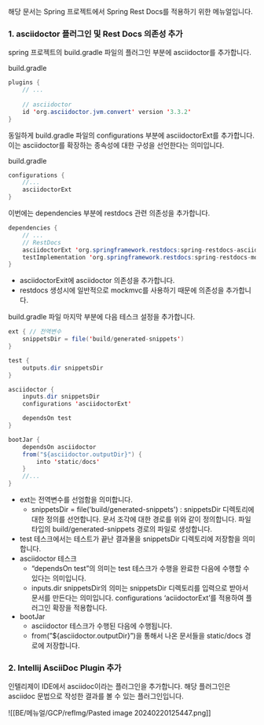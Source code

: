해당 문서는 Spring 프로젝트에서 Spring Rest Docs를 적용하기 위한 메뉴얼입니다.

### 1. asciidoctor 플러그인 및 Rest Docs 의존성 추가
spring 프로젝트의 build.gradle 파일의 플러그인 부분에 asciidoctor를 추가합니다.

build.gradle

```java
plugins {  
    // ...
    
    // asciidoctor  
    id 'org.asciidoctor.jvm.convert' version '3.3.2'  
}
```

동일하게 build.gradle 파일의 configurations 부분에 asciidoctorExt를 추가합니다. 이는 asciidoctor를 확장하는 종속성에 대한 구성을 선언한다는 의미입니다.

build.gradle
```java
configurations {  
    //...
    asciidoctorExt  
}
```

이번에는 dependencies 부분에 restdocs 관련 의존성을 추가합니다.
```java
dependencies { 
	// ... 
	// RestDocs 
	asciidoctorExt 'org.springframework.restdocs:spring-restdocs-asciidoctor' 
	testImplementation 'org.springframework.restdocs:spring-restdocs-mockmvc' 
}
```
- asciidoctorExit에 asciidoctor 의존성을 추가합니다.
- restdocs 생성시에 일반적으로 mockmvc를 사용하기 때문에 의존성을 추가합니다.

build.gradle 파일 마지막 부분에 다음 테스크 설정을 추가합니다.
```java
ext { // 전역변수
    snippetsDir = file('build/generated-snippets')
}

test {
    outputs.dir snippetsDir
}

asciidoctor {
    inputs.dir snippetsDir
    configurations 'asciidoctorExt'

    dependsOn test
}

bootJar {
    dependsOn asciidoctor
    from("${asciidoctor.outputDir}") {
        into 'static/docs'
    }
    //...
}
```
- ext는 전역변수를 선엄함을 의미합니다.
    - snippetsDir = file('build/generated-snippets') : snippetsDir 디렉토리에 대한 정의를 선언합니다. 문서 조각에 대한 경로를 위와 같이 정의합니다. 파일 타입의 build/generated-snippets 경로의 파일로 생성합니다.
- test 테스크에서는 테스트가 끝난 결과물을 snippetsDir 디렉토리에 저장함을 의미합니다.
- asciidoctor 테스크
    - “dependsOn test”의 의미는 test 테스크가 수행을 완료한 다음에 수행할 수 있다는 의미입니다.
    - inputs.dir snippetsDir의 의미는 snippetsDir 디렉토리를 입력으로 받아서 문서를 만든다는 의미입니다. configurations ‘aciidoctorExt’를 적용하여 플러그인 확장을 적용합니다.
- bootJar
    - asciidoctor 테스크가 수행된 다음에 수행됩니다.
    - from(”${asciidoctor.outputDir}”)을 통해서 나온 문서들을 static/docs 경로에 저장합니다.

### 2. Intellij AsciiDoc Plugin 추가
인텔리제이 IDE에서 asciidoc이라는 플러그인을 추가합니다. 해당 플러그인은 asciidoc 문법으로 작성한 결과를 볼 수 있는 플러그인입니다.

![[BE/메뉴얼/GCP/refImg/Pasted image 20240220125447.png]]

